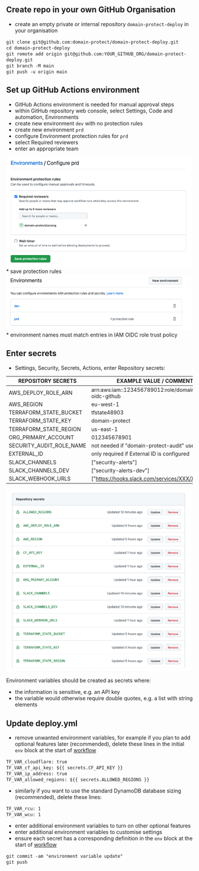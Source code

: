 ## Create repo in your own GitHub Organisation
* create an empty private or internal repository `domain-protect-deploy` in your organisation
```
git clone git@github.com:domain-protect/domain-protect-deploy.git
cd domain-protect-deploy
git remote add origin git@github.com:YOUR_GITHUB_ORG/domain-protect-deploy.git
git branch -M main
git push -u origin main
```

## Set up GitHub Actions environment
* GitHub Actions environment is needed for manual approval steps
* within GitHub repository web console, select Settings, Code and automation, Environments
* create new environment `dev` with no protection rules
* create new environment `prd`
* configure Environment protection rules for `prd`
* select Required reviewers
* enter an appropriate team
<img src="images/actions-env-protection.png" width="500">
* save protection rules
<img src="images/actions-environment.png" width="500">
* environment names must match entries in IAM OIDC role trust policy 

## Enter secrets
* Settings, Security, Secrets, Actions, enter Repository secrets:

| REPOSITORY SECRETS              | EXAMPLE VALUE / COMMENT                          |
| ------------------------------- | -------------------------------------------------|
| AWS_DEPLOY_ROLE_ARN             | arn:aws:iam::123456789012:role/domain-protect-oidc-github |
| AWS_REGION                      | eu-west-1    |
| TERRAFORM_STATE_BUCKET          | tfstate48903                                     |
| TERRAFORM_STATE_KEY             | domain-protect                                   |
| TERRAFORM_STATE_REGION          | us-east-1                                        |  
| ORG_PRIMARY_ACCOUNT             | 012345678901                                     | 
| SECURITY_AUDIT_ROLE_NAME        | not needed if "domain-protect-audit" used        |
| EXTERNAL_ID                     | only required if External ID is configured       |
| SLACK_CHANNELS                  | ["security-alerts"]                              |
| SLACK_CHANNELS_DEV              | ["security-alerts-dev"]                          |
| SLACK_WEBHOOK_URLS              | ["https://hooks.slack.com/services/XXX/XXX/XXX"] | 

<img src="images/actions-secrets.png" width="500">

Environment variables should be created as secrets where:
* the information is sensitive, e.g. an API key
* the variable would otherwise require double quotes, e.g. a list with string elements

## Update deploy.yml
* remove unwanted environment variables, for example if you plan to add optional features later (recommended), delete these lines in the initial `env` block at the start of [workflow](../.github/workflows/deploy.yml)
```
TF_VAR_cloudflare: true
TF_VAR_cf_api_key: ${{ secrets.CF_API_KEY }}
TF_VAR_ip_address: true
TF_VAR_allowed_regions: ${{ secrets.ALLOWED_REGIONS }}
```
* similarly if you want to use the standard DynamoDB database sizing (recommended), delete these lines:
```
TF_VAR_rcu: 1
TF_VAR_wcu: 1
```
* enter additional environment variables to turn on other optional features
* enter additional environment variables to customise settings
* ensure each secret has a corresponding definition in the `env` block at the start of [workflow](../.github/workflows/deploy.yml)
```
git commit -am "environment variable update"
git push
```
